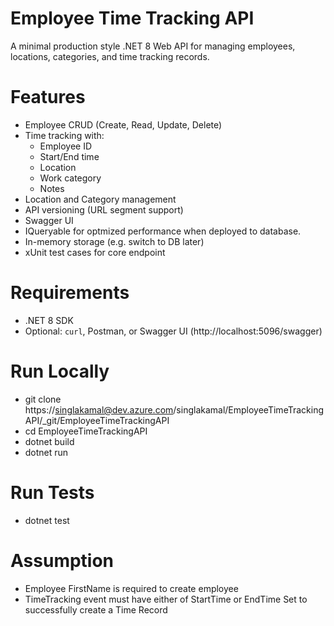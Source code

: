 # Employee Time Tracking API
A minimal production style .NET 8 Web API for managing employees, locations, categories, and time tracking records.

# Features

- Employee CRUD (Create, Read, Update, Delete)
- Time tracking with:
  - Employee ID
  - Start/End time
  - Location
  - Work category
  - Notes
- Location and Category management
- API versioning (URL segment support)
- Swagger UI
- IQueryable for optmized performance when deployed to database.
- In-memory storage (e.g. switch to DB later)
- xUnit test cases for core endpoint

# Requirements

- .NET 8 SDK
- Optional: `curl`, Postman, or Swagger UI (http://localhost:5096/swagger)

# Run Locally
- git clone https://singlakamal@dev.azure.com/singlakamal/EmployeeTimeTrackingAPI/_git/EmployeeTimeTrackingAPI
- cd EmployeeTimeTrackingAPI
- dotnet build
- dotnet run

# Run Tests
- dotnet test

# Assumption
- Employee FirstName is required to create employee
- TimeTracking event must have either of StartTime or EndTime Set to successfully create a Time Record


 